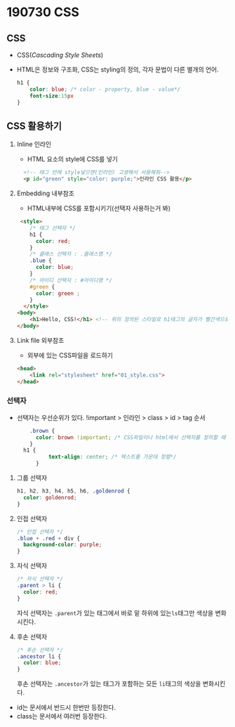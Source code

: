# 190730 CSS

## CSS

* CSS(*Cascading Style Sheets*)

* HTML은 정보와 구조화, CSS는  styling의 정의, 각자 문법이 다른 별개의 언어.

  ```css
  h1 {
      color: blue; /* color - property, blue - value*/
      font-size:15px
  }
  ```

## CSS 활용하기

1. Inline 인라인

   * HTML 요소의 style에 CSS를 넣기

   ```html
     <!-- 태그 안에 style넣으면(인라인) 고생해서 사용해줘-->
     <p id="green" style="color: purple;">인라인 CSS 활용</p> 
   ```

2. Embedding 내부참조

   * HTML내부에 CSS를 포함시키기(선택자 사용하는거 봐)

   ```html
    <style>
       /* 태그 선택자 */
       h1 {
         color: red;
       }
       /* 클래스 선택자 : .클래스명 */
       .blue {
         color: blue;
       }
       /* 아이디 선택자 : #아이디명 */
       #green {
         color: green ;
       }
     </style>
   <body>
       <h1>Hello, CSS!</h1> <!-- 위의 정의된 스타일로 h1태그의 글자가 빨간색으로 변한다. -->
   </body>
   ```

3. Link file 외부참조

   * 외부에 있는 CSS파일을 로드하기

   ```html
   <head>
       <link rel="stylesheet" href="01_style.css">
   </head>
   ```



### 선택자

* 선택자는 우선순위가 있다.  !important > 인라인 > class > id > tag 순서

  ```css
      .brown {
        color: brown !important; /* CSS파일이나 html에서 선택자를 정의할 때 이런식으로 사용*/
      }
  	h1 {
    		text-align: center; /* 텍스트를 가운데 정렬*/
  		}
  ```

1. 그룹 선택자

   ```css
   h1, h2, h3, h4, h5, h6, .goldenrod {
     color: goldenrod;
   }
   ```

2. 인접 선택자

   ```css
   /* 인접 선택자 */
   .blue + .red + div {
     background-color: purple;
   }
   ```

3. 자식 선택자

   ```css
   /* 자식 선택자 */
   .parent > li {
     color: red;
   }
   ```

   자식 선택자는 `.parent`가 있는 태그에서 바로 밑 하위에 있는`ls`태그만 색상을 변화시킨다.

4. 후손 선택자

   ```css
   /* 후손 선택자 */
   .ancestor li {
     color: blue;
   }
   ```

   후손 선택자는 `.ancestor`가 있는 태그가 포함하는 모든 `li`태그의 색상을 변화시킨다.



* id는 문서에서 반드시 한번만 등장한다.
* class는 문서에서 여러번 등장한다.



